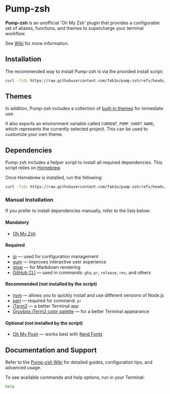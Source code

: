 # Pump-zsh

**Pump-zsh** is an unofficial 'Oh My Zsh' plugin that provides a configurable set of aliases, functions, and themes to supercharge your terminal workflow.

See [Wiki](https://github.com/fab1o/pump-zsh/wiki) for more information.

## Installation

The recommended way to install Pump-zsh is via the provided install script:

```sh
curl -fsSL https://raw.githubusercontent.com/fab1o/pump-zsh/refs/heads/main/scripts/install.zsh | zsh && zsh
```

## Themes

In addition, Pump-zsh includes a collection of [built-in themes](https://github.com/fab1o/pump-zsh/wiki/Themes) for immediate use.

It also exports an environment variable called `CURRENT_PUMP_SHORT_NAME`, which represents the currently selected project. This can be used to customize your own theme.

## Dependencies

Pump-zsh includes a helper script to install all required dependencies. This script relies on [Homebrew](https://brew.sh/).

Once Homebrew is installed, run the following:

```sh
curl -fsSL https://raw.githubusercontent.com/fab1o/pump-zsh/refs/heads/main/scripts/install_deps.zsh | zsh && zsh
```

### Manual Installation

If you prefer to install dependencies manually, refer to the lists below:

#### Mandatory

* [Oh My Zsh](https://ohmyz.sh/)

#### Required

* [jq](https://jqlang.org/) — used for configuration management
* [gum](https://github.com/charmbracelet/gum) — improves interactive user experience
* [glow](https://github.com/charmbracelet/glow) — for Markdown rendering
* [GitHub CLI](https://cli.github.com/) — used in commands: `gha`, `pr`, `release`, `rev`, and others

#### Recommended (not installed by the script)

* [nvm](https://github.com/nvm-sh/nvm) — allows you to quickly install and use different versions of Node.js
* [perl](https://learn.perl.org/installing/) — required for command: `pr`
* [iTerm2](https://iterm2.com/) — a better Terminal app
* [Gruvbox iTerm2 color palette](https://github.com/herrbischoff/iterm2-gruvbox) — for a better Terminal appearance

#### Optional (not installed by the script)

* [Oh My Posh](https://ohmyposh.dev/) — works best with [Nerd Fonts](https://ohmyposh.dev/docs/installation/fonts)

## Documentation and Support

Refer to the [Pump-zsh Wiki](https://github.com/fab1o/pump-zsh/wiki/Home) for detailed guides, configuration tips, and advanced usage.

To see available commands and help options, run in your Terminal:

```sh
help
```
